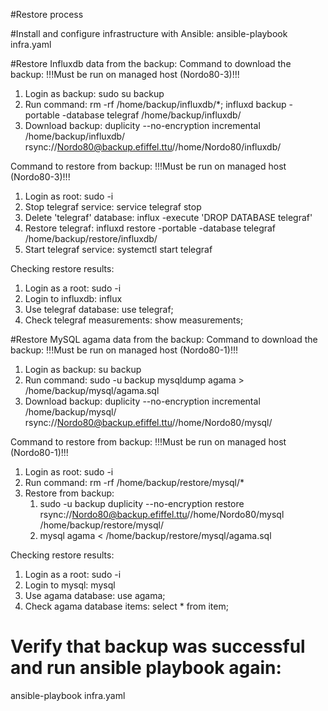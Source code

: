 #Restore process

#Install and configure infrastructure with Ansible:
ansible-playbook infra.yaml

#Restore Influxdb data from the backup:
Command to download the backup:
!!!Must be run on managed host (Nordo80-3)!!!
1. Login as backup:
    sudo su backup
2. Run command:
    rm -rf /home/backup/influxdb/*; influxd backup -portable -database telegraf /home/backup/influxdb/
3. Download backup:
    duplicity --no-encryption incremental /home/backup/influxdb/ rsync://Nordo80@backup.efiffel.ttu//home/Nordo80/influxdb/

Command to restore from backup:
!!!Must be run on managed host (Nordo80-3)!!!
1. Login as root:
    sudo -i
2. Stop telegraf service:
    service telegraf stop
3. Delete 'telegraf' database:
    influx -execute 'DROP DATABASE telegraf'
4. Restore telegraf:
    influxd restore -portable -database telegraf /home/backup/restore/influxdb/
5. Start telegraf service:
    systemctl start telegraf

Checking restore results:
1. Login as a root:
    sudo -i
2. Login to influxdb:
    influx
3. Use telegraf database:
    use telegraf;
4. Check telegraf measurements:
    show measurements;

#Restore MySQL agama data from the backup:
Command to download the backup:
!!!Must be run on managed host (Nordo80-1)!!!
1. Login as backup:
    su backup
2. Run command:
    sudo -u backup mysqldump agama > /home/backup/mysql/agama.sql
3. Download backup:
    duplicity --no-encryption incremental /home/backup/mysql/ rsync://Nordo80@backup.efiffel.ttu//home/Nordo80/mysql/

Command to restore from backup:
!!!Must be run on managed host (Nordo80-1)!!!
1. Login as root:
    sudo -i
2. Run command:
    rm -rf /home/backup/restore/mysql/*
3. Restore from backup:
    1. sudo -u backup duplicity --no-encryption restore rsync://Nordo80@backup.efiffel.ttu//home/Nordo80/mysql /home/backup/restore/mysql/
    2. mysql agama < /home/backup/restore/mysql/agama.sql

Checking restore results:
1. Login as a root:
    sudo -i
2. Login to mysql:
    mysql
3. Use agama database:
    use agama;
4. Check agama database items:
    select * from item;

# Verify that backup was successful and run ansible playbook again:
ansible-playbook infra.yaml



